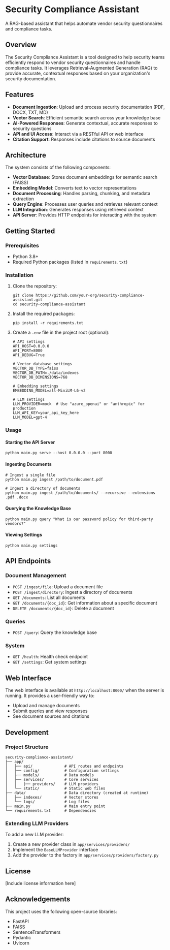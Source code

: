 # Security Compliance Assistant

A RAG-based assistant that helps automate vendor security questionnaires and compliance tasks.

## Overview

The Security Compliance Assistant is a tool designed to help security teams efficiently respond to vendor security questionnaires and handle compliance tasks. It leverages Retrieval-Augmented Generation (RAG) to provide accurate, contextual responses based on your organization's security documentation.

## Features

- **Document Ingestion**: Upload and process security documentation (PDF, DOCX, TXT, MD)
- **Vector Search**: Efficient semantic search across your knowledge base
- **AI-Powered Responses**: Generate contextual, accurate responses to security questions
- **API and UI Access**: Interact via a RESTful API or web interface
- **Citation Support**: Responses include citations to source documents

## Architecture

The system consists of the following components:

- **Vector Database**: Stores document embeddings for semantic search (FAISS)
- **Embedding Model**: Converts text to vector representations
- **Document Processing**: Handles parsing, chunking, and metadata extraction
- **Query Engine**: Processes user queries and retrieves relevant context
- **LLM Integration**: Generates responses using retrieved context
- **API Server**: Provides HTTP endpoints for interacting with the system

## Getting Started

### Prerequisites

- Python 3.8+
- Required Python packages (listed in `requirements.txt`)

### Installation

1. Clone the repository:
   ```
   git clone https://github.com/your-org/security-compliance-assistant.git
   cd security-compliance-assistant
   ```

2. Install the required packages:
   ```
   pip install -r requirements.txt
   ```

3. Create a `.env` file in the project root (optional):
   ```
   # API settings
   API_HOST=0.0.0.0
   API_PORT=8000
   API_DEBUG=True

   # Vector database settings
   VECTOR_DB_TYPE=faiss
   VECTOR_DB_PATH=./data/indexes
   VECTOR_DB_DIMENSIONS=768

   # Embedding settings
   EMBEDDING_MODEL=all-MiniLM-L6-v2

   # LLM settings
   LLM_PROVIDER=mock  # Use "azure_openai" or "anthropic" for production
   LLM_API_KEY=your_api_key_here
   LLM_MODEL=gpt-4
   ```

### Usage

#### Starting the API Server

```
python main.py serve --host 0.0.0.0 --port 8000
```

#### Ingesting Documents

```
# Ingest a single file
python main.py ingest /path/to/document.pdf

# Ingest a directory of documents
python main.py ingest /path/to/documents/ --recursive --extensions .pdf .docx
```

#### Querying the Knowledge Base

```
python main.py query "What is our password policy for third-party vendors?"
```

#### Viewing Settings

```
python main.py settings
```

## API Endpoints

### Document Management

- `POST /ingest/file`: Upload a document file
- `POST /ingest/directory`: Ingest a directory of documents
- `GET /documents`: List all documents
- `GET /documents/{doc_id}`: Get information about a specific document
- `DELETE /documents/{doc_id}`: Delete a document

### Queries

- `POST /query`: Query the knowledge base

### System

- `GET /health`: Health check endpoint
- `GET /settings`: Get system settings

## Web Interface

The web interface is available at `http://localhost:8000/` when the server is running. It provides a user-friendly way to:

- Upload and manage documents
- Submit queries and view responses
- See document sources and citations

## Development

### Project Structure

```
security-compliance-assistant/
├── app/
│   ├── api/              # API routes and endpoints
│   ├── config/           # Configuration settings
│   ├── models/           # Data models
│   ├── services/         # Core services
│   │   ├── providers/    # LLM providers
│   └── static/           # Static web files
├── data/                 # Data directory (created at runtime)
│   ├── indexes/          # Vector stores
│   └── logs/             # Log files
├── main.py               # Main entry point
└── requirements.txt      # Dependencies
```

### Extending LLM Providers

To add a new LLM provider:

1. Create a new provider class in `app/services/providers/`
2. Implement the `BaseLLMProvider` interface
3. Add the provider to the factory in `app/services/providers/factory.py`

## License

[Include license information here]

## Acknowledgements

This project uses the following open-source libraries:
- FastAPI
- FAISS
- SentenceTransformers
- Pydantic
- Uvicorn
